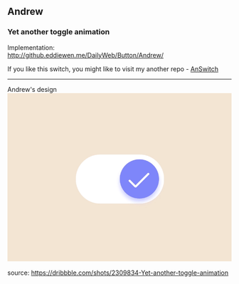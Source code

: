 ## Andrew
### Yet another toggle animation

Implementation:  
<http://github.eddiewen.me/DailyWeb/Button/Andrew/>

If you like this switch, you might like to visit my another repo - [AnSwitch](https://github.com/EddieWen-Taiwan/AnSwitch)

----
Andrew's design
![switch](switch.gif)

source: <https://dribbble.com/shots/2309834-Yet-another-toggle-animation>